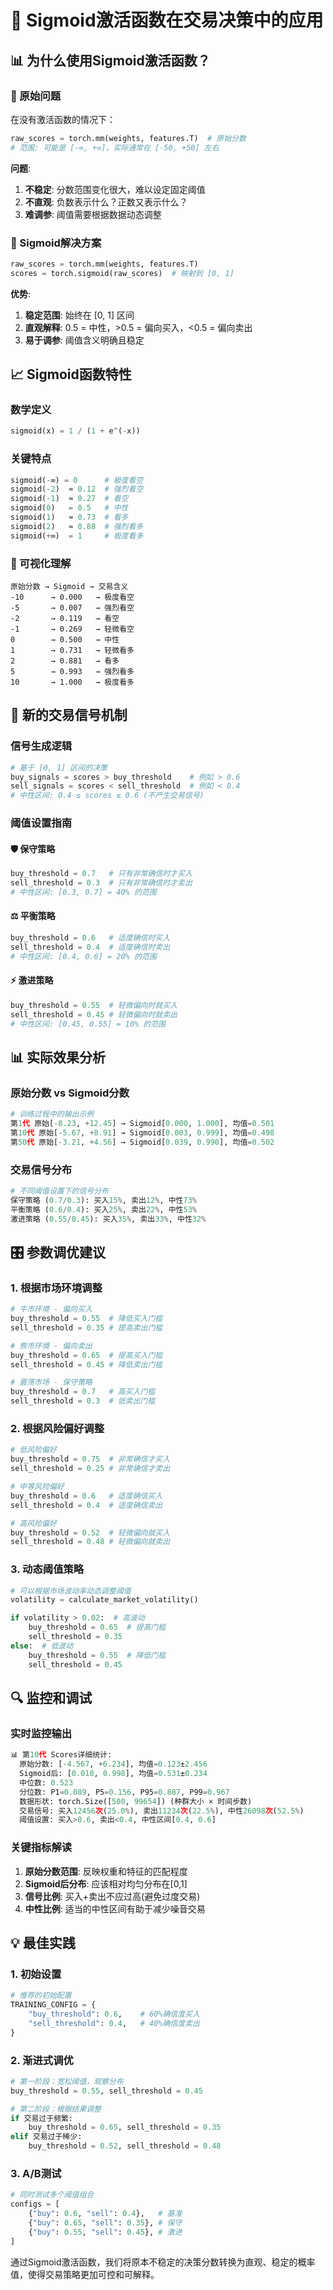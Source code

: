 # 🎯 Sigmoid激活函数在交易决策中的应用

## 📊 为什么使用Sigmoid激活函数？

### 🔄 原始问题
在没有激活函数的情况下：
```python
raw_scores = torch.mm(weights, features.T)  # 原始分数
# 范围: 可能是 [-∞, +∞]，实际通常在 [-50, +50] 左右
```

**问题**:
1. **不稳定**: 分数范围变化很大，难以设定固定阈值
2. **不直观**: 负数表示什么？正数又表示什么？
3. **难调参**: 阈值需要根据数据动态调整

### 🎯 Sigmoid解决方案
```python
raw_scores = torch.mm(weights, features.T)
scores = torch.sigmoid(raw_scores)  # 映射到 [0, 1]
```

**优势**:
1. **稳定范围**: 始终在 [0, 1] 区间
2. **直观解释**: 0.5 = 中性，>0.5 = 偏向买入，<0.5 = 偏向卖出
3. **易于调参**: 阈值含义明确且稳定

## 📈 Sigmoid函数特性

### 数学定义
```python
sigmoid(x) = 1 / (1 + e^(-x))
```

### 关键特点
```python
sigmoid(-∞) = 0      # 极度看空
sigmoid(-2)  ≈ 0.12  # 强烈看空  
sigmoid(-1)  ≈ 0.27  # 看空
sigmoid(0)   = 0.5   # 中性
sigmoid(1)   ≈ 0.73  # 看多
sigmoid(2)   ≈ 0.88  # 强烈看多
sigmoid(+∞)  = 1     # 极度看多
```

### 🎨 可视化理解
```
原始分数 → Sigmoid → 交易含义
-10      → 0.000   → 极度看空
-5       → 0.007   → 强烈看空
-2       → 0.119   → 看空
-1       → 0.269   → 轻微看空
0        → 0.500   → 中性
1        → 0.731   → 轻微看多
2        → 0.881   → 看多
5        → 0.993   → 强烈看多
10       → 1.000   → 极度看多
```

## 🔧 新的交易信号机制

### 信号生成逻辑
```python
# 基于 [0, 1] 区间的决策
buy_signals = scores > buy_threshold    # 例如 > 0.6
sell_signals = scores < sell_threshold  # 例如 < 0.4
# 中性区间: 0.4 ≤ scores ≤ 0.6 (不产生交易信号)
```

### 阈值设置指南

#### 🛡️ 保守策略
```python
buy_threshold = 0.7   # 只有非常确信时才买入
sell_threshold = 0.3  # 只有非常确信时才卖出
# 中性区间: [0.3, 0.7] = 40% 的范围
```

#### ⚖️ 平衡策略
```python
buy_threshold = 0.6   # 适度确信时买入
sell_threshold = 0.4  # 适度确信时卖出  
# 中性区间: [0.4, 0.6] = 20% 的范围
```

#### ⚡ 激进策略
```python
buy_threshold = 0.55  # 轻微偏向时就买入
sell_threshold = 0.45 # 轻微偏向时就卖出
# 中性区间: [0.45, 0.55] = 10% 的范围
```

## 📊 实际效果分析

### 原始分数 vs Sigmoid分数
```python
# 训练过程中的输出示例
第1代 原始[-8.23, +12.45] → Sigmoid[0.000, 1.000], 均值=0.501
第10代 原始[-5.67, +8.91] → Sigmoid[0.003, 0.999], 均值=0.498
第50代 原始[-3.21, +4.56] → Sigmoid[0.039, 0.990], 均值=0.502
```

### 交易信号分布
```python
# 不同阈值设置下的信号分布
保守策略 (0.7/0.3): 买入15%, 卖出12%, 中性73%
平衡策略 (0.6/0.4): 买入25%, 卖出22%, 中性53%  
激进策略 (0.55/0.45): 买入35%, 卖出33%, 中性32%
```

## 🎛️ 参数调优建议

### 1. 根据市场环境调整
```python
# 牛市环境 - 偏向买入
buy_threshold = 0.55  # 降低买入门槛
sell_threshold = 0.35 # 提高卖出门槛

# 熊市环境 - 偏向卖出
buy_threshold = 0.65  # 提高买入门槛  
sell_threshold = 0.45 # 降低卖出门槛

# 震荡市场 - 保守策略
buy_threshold = 0.7   # 高买入门槛
sell_threshold = 0.3  # 低卖出门槛
```

### 2. 根据风险偏好调整
```python
# 低风险偏好
buy_threshold = 0.75  # 非常确信才买入
sell_threshold = 0.25 # 非常确信才卖出

# 中等风险偏好  
buy_threshold = 0.6   # 适度确信买入
sell_threshold = 0.4  # 适度确信卖出

# 高风险偏好
buy_threshold = 0.52  # 轻微偏向就买入
sell_threshold = 0.48 # 轻微偏向就卖出
```

### 3. 动态阈值策略
```python
# 可以根据市场波动率动态调整阈值
volatility = calculate_market_volatility()

if volatility > 0.02:  # 高波动
    buy_threshold = 0.65  # 提高门槛
    sell_threshold = 0.35
else:  # 低波动
    buy_threshold = 0.55  # 降低门槛
    sell_threshold = 0.45
```

## 🔍 监控和调试

### 实时监控输出
```python
📊 第10代 Scores详细统计:
  原始分数: [-4.567, +6.234], 均值=0.123±2.456
  Sigmoid后: [0.010, 0.998], 均值=0.531±0.234
  中位数: 0.523
  分位数: P1=0.089, P5=0.156, P95=0.887, P99=0.967
  数据形状: torch.Size([500, 99654]) (种群大小 × 时间步数)
  交易信号: 买入12456次(25.0%), 卖出11234次(22.5%), 中性26098次(52.5%)
  阈值设置: 买入>0.6, 卖出<0.4, 中性区间[0.4, 0.6]
```

### 关键指标解读
1. **原始分数范围**: 反映权重和特征的匹配程度
2. **Sigmoid后分布**: 应该相对均匀分布在[0,1]
3. **信号比例**: 买入+卖出不应过高(避免过度交易)
4. **中性比例**: 适当的中性区间有助于减少噪音交易

## 💡 最佳实践

### 1. 初始设置
```python
# 推荐的初始配置
TRAINING_CONFIG = {
    "buy_threshold": 0.6,    # 60%确信度买入
    "sell_threshold": 0.4,   # 40%确信度卖出
}
```

### 2. 渐进式调优
```python
# 第一阶段：宽松阈值，观察分布
buy_threshold = 0.55, sell_threshold = 0.45

# 第二阶段：根据结果调整
if 交易过于频繁:
    buy_threshold = 0.65, sell_threshold = 0.35
elif 交易过于稀少:
    buy_threshold = 0.52, sell_threshold = 0.48
```

### 3. A/B测试
```python
# 同时测试多个阈值组合
configs = [
    {"buy": 0.6, "sell": 0.4},   # 基准
    {"buy": 0.65, "sell": 0.35}, # 保守
    {"buy": 0.55, "sell": 0.45}, # 激进
]
```

通过Sigmoid激活函数，我们将原本不稳定的决策分数转换为直观、稳定的概率值，使得交易策略更加可控和可解释。